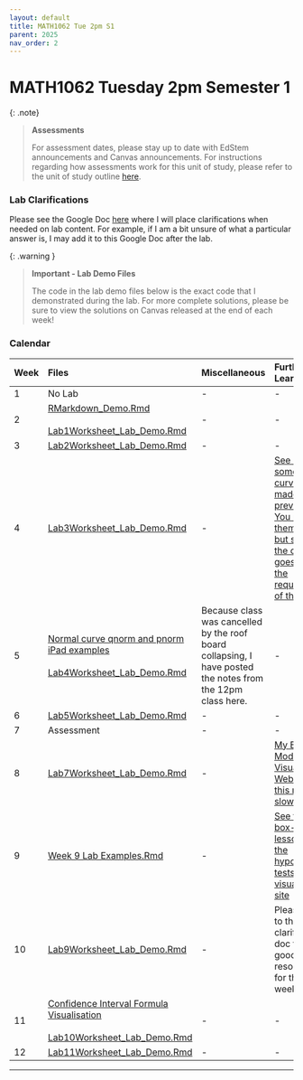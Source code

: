 ```yaml
---
layout: default
title: MATH1062 Tue 2pm S1
parent: 2025
nav_order: 2
---
```


# MATH1062 Tuesday 2pm Semester 1

{: .note}
>**Assessments**
>
> For assessment dates, please stay up to date with EdStem announcements and Canvas announcements. For instructions regarding how assessments work for this unit of study, please refer to the unit of study outline [here](https://www.sydney.edu.au/units/MATH1062/2025-S1C-ND-CC).

### Lab Clarifications

Please see the Google Doc [here](https://docs.google.com/document/d/1DIRwpYW_Vb5_NOzz3a6VVBduekBLo4gaNGXOyaKoBO8/edit?usp=sharing) where I will place clarifications when needed on lab content. For example, if I am a bit unsure of what a particular answer is, I may add it to this Google Doc after the lab.

{: .warning }
> **Important - Lab Demo Files**
>
> The code in the lab demo files below is the exact code that I demonstrated during the lab. For more complete solutions, please be sure to view the solutions on Canvas released at the end of each week! 

### Calendar

Week | Files | Miscellaneous | Further Learning |
:---|:---|:---|:---|
1 | No Lab | - | - |
2 | [RMarkdown_Demo.Rmd](https://drive.google.com/file/d/1u8UiaJIG0HgBJSkKer4GK4L3cXR9GyR8/view?usp=drive_link)<br><br>[Lab1Worksheet_Lab_Demo.Rmd](https://drive.google.com/file/d/1Fny8eVu0svI3gAc07p7luO-Ylnk4NZO7/view?usp=drive_link) | - | - |
3 | [Lab2Worksheet_Lab_Demo.Rmd](https://drive.google.com/file/d/1R6drlfF6o06DlqnPBeuMejRKVkm4-x6H/view?usp=drive_link) | - | - |
4 | [Lab3Worksheet_Lab_Demo.Rmd](https://drive.google.com/file/d/1Gy8psGA9Q-z7sEvTzXUy3g__yHnczrm_/view?usp=drive_link) | - | [See here for some normal curve slides I made previously. You may find them helpful, but some of the content goes beyond the requirements of this unit](https://drive.google.com/file/d/1VsoHFO7EpN8TcJYjBE7vxpVVffeZS0jI/view?usp=drive_link)|
5 | [Normal curve qnorm and pnorm iPad examples](https://drive.google.com/file/d/1YgtLT9Y1wkreQToPUEibYdH6W5A4W1zJ/view?usp=drive_link)<br><br>[Lab4Worksheet_Lab_Demo.Rmd](https://drive.google.com/file/d/1gY1LTu68tpzUUtrAHvOt7NgyXsqvbtEG/view?usp=drive_link) | Because class was cancelled by the roof board collapsing, I have posted the notes from the 12pm class here. | - |
6 | [Lab5Worksheet_Lab_Demo.Rmd](https://drive.google.com/file/d/1YYzn79ssMrem0gWUuLtWaeS9Kjy-lpM2/view?usp=drive_link) | - | - |
7 | Assessment | - | - |
8 | [Lab7Worksheet_Lab_Demo.Rmd](https://drive.google.com/file/d/1CoRTGg8v11L2E34nb2sUFsPYjTsi0uUd/view?usp=drive_link) | - | [My Box Model Visualised Website - this might be slow!](https://thomaselton.shinyapps.io/hypothesis-tests-visualised/) |
9 | [Week 9 Lab Examples.Rmd](https://drive.google.com/file/d/1Rn1WYAoBHLG1siVbBo8Hc-n3DR8CXVEQ/view?usp=drive_link) | - | [See the box-model lesson on the hypothesis tests visualised site](https://thomaselton.shinyapps.io/hypothesis-tests-visualised/) |
10 | [Lab9Worksheet_Lab_Demo.Rmd](https://drive.google.com/file/d/108m_glgCwKMIwO_COm65nHpQhXtgszok/view?usp=drive_link) | - | Please refer to the lab clarifications doc for some good resources for this week's lab! |
11 | [Confidence Interval Formula Visualisation](https://drive.google.com/file/d/1FyFni4TEayZlf9Z7XowVpOarr0kB9T_Q/view?usp=drive_link) <br><br>[Lab10Worksheet_Lab_Demo.Rmd](https://drive.google.com/file/d/1pZ5boyC2LKBKfB4Pj0IqeNzo-MIzVkx7/view?usp=drive_link) | - | - |
12 | [Lab11Worksheet_Lab_Demo.Rmd](https://drive.google.com/file/d/177bXGBPLswndWdRa5ULy1DQxThOznVJK/view?usp=drive_link) | - | - |


----
